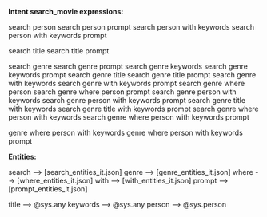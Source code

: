 **Intent search_movie expressions:**

search person
search person prompt
search person with keywords
search person with keywords prompt

search title
search title prompt

search genre
search genre prompt
search genre keywords
search genre keywords prompt
search genre title
search genre title prompt
search genre with keywords
search genre with keywords prompt
search genre where person
search genre where person prompt
search genre person with keywords
search genre person with keywords prompt
search genre title with keywords
search genre title with keywords prompt
search genre where person with keywords
search genre where person with keywords prompt

genre where person with keywords
genre where person with keywords prompt

**Entities:**

search      --> [search_entities_it.json]
genre       --> [genre_entities_it.json]
where       --> [where_entities_it.json]
with        --> [with_entities_it.json]
prompt      --> [prompt_entities_it.json]

title       --> @sys.any
keywords    --> @sys.any
person      --> @sys.person
